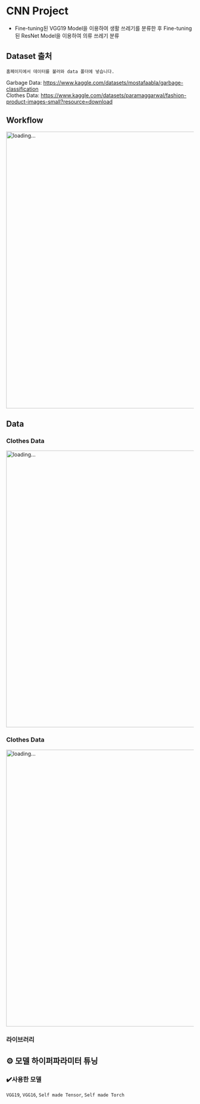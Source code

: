 # CNN Project
- Fine-tuning된 VGG19 Model을 이용하여 생활 쓰레기를 분류한 후 Fine-tuning된 ResNet Model을 이용하여 의류 쓰레기 분류

## Dataset 출처
`홈페이지에서 데이터를 불러와 data 폴더에 넣습니다.`

Garbage Data: https://www.kaggle.com/datasets/mostafaabla/garbage-classification <br>
Clothes Data: https://www.kaggle.com/datasets/paramaggarwal/fashion-product-images-small?resource=download<br>

## Workflow
<img width="743" alt="loading..." src="https://github.com/Pepi10/CNN_Project/raw/assets/workflow.png">

## Data
### Clothes Data

<img width="743" alt="loading..." src="https://github.com/Pepi10/CNN_Project/raw/assets/clothes.png">

### Clothes Data

<img width="743" alt="loading..." src="https://github.com/Pepi10/CNN_Project/raw/assets/garbage.png">

### 라이브러리

## ⚙️ 모델 하이퍼파라미터 튜닝
### ✔️사용한 모델
`VGG19`, `VGG16`, `Self made Tensor`, `Self made Torch`
<br/>
